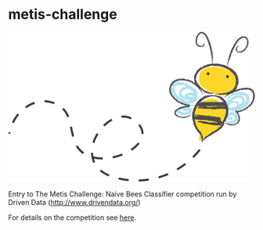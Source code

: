 # metis-challenge

![Lead](bumble.png "Metis Challenge")

Entry to The Metis Challenge: Naive Bees Classifier competition run by Driven Data (http://www.drivendata.org/)

For details on the competition see [here](http://www.drivendata.org/competitions/8/). 





